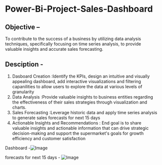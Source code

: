 # Power-Bi-Project-Sales-Dashboard
## Objective – 
To contribute to the success of a business by utilizing data analysis techniques, specifically focusing on time series analysis, to provide valuable insights and accurate sales forecasting.
## Desciption -
1. Dasboard Creation :Identify the KPIs, design an intuitive and visually appealing dashboard, add interactive visualizations and filtering capanilities to allow users to explore the data at various levels of granularity
2. Data Analysis :Provide valuable insights to business entities regarding the effectiveness of their sales strategies through visualization and charts.
3. Sales Forecasting :Leverage historic data and apply time series analysis to generate sales forecasts for next 15 days
4. Actionable Insights and Recommendations : End goal is to share valuable insights and actionable information that can drive strategic decision-making and support the supermarket's goals for growth efficiency and customer satisfaction


Dashboard -![Image](https://github.com/user-attachments/assets/15591cc9-51d4-46b8-a367-cd06d28b0b61)

forecasts for next 15 days - ![Image](https://github.com/user-attachments/assets/15591cc9-51d4-46b8-a367-cd06d28b0b61)
